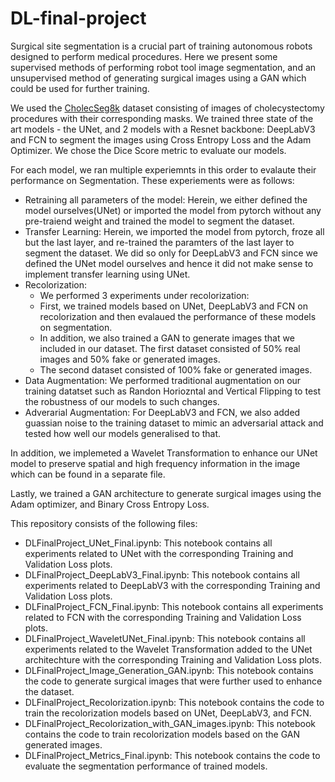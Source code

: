 # DL-final-project

Surgical site segmentation is a crucial part of training autonomous robots designed to perform medical procedures. Here we present some supervised methods of performing robot tool image segmentation, and an unsupervised method of generating surgical images using a GAN which could be used for further training.

We used the [CholecSeg8k](https://www.kaggle.com/datasets/newslab/cholecseg8k) dataset consisting of images of cholecystectomy procedures with their corresponding masks. We trained three state of the art models - the UNet, and 2 models with a Resnet backbone: DeepLabV3 and FCN to segment the images  using Cross Entropy Loss and the Adam Optimizer. We chose the Dice Score metric to evaluate our models. 

For each model, we ran multiple experiemnts in this order to evalaute their performance on Segmentation. These experiements were as follows:

- Retraining all parameters of the model: Herein, we either defined the model ourselves(UNet) or imported the model from pytorch without any pre-traiend weight and trained the model to segment the dataset.
- Transfer Learning: Herein, we imported the model from pytorch, froze all but the last layer, and re-trained the paramters of the last layer to segment the dataset. We did so only for DeepLabV3 and FCN since we defined the UNet model ourselves and hence it did not make sense to implement transfer learning using UNet. 
- Recolorization:
    - We performed 3 experiments under recolorization:
    - First, we trained models based on UNet, DeepLabV3 and FCN on recolorization and then evalaued the performance of these models on segmentation.
    - In addition, we also trained a GAN to generate images that we included in our dataset. The first dataset consisted of 50% real images and 50% fake or generated images.
    - The second dataset consisted of 100% fake or generated images.
- Data Augmentation: We performed traditional augmentation on our training datatset such as Randon Horiozntal and Vertical Flipping to test the robustness of our models to such changes.
- Adverarial Augmentation: For DeepLabV3 and FCN, we also added guassian noise to the training dataset to mimic an adversarial attack and tested how well our models generalised to that. 

In addition, we implemeted a Wavelet Transformation to enhance our UNet model to preserve spatial and high frequency information in the image which can be found in a separate file. 

Lastly, we trained  a GAN architecture to generate surgical images using the Adam optimizer, and Binary Cross Entropy Loss. 

This repository consists of the following files:

- DLFinalProject_UNet_Final.ipynb: This notebook contains all experiments related to UNet with the corresponding Training and Validation Loss plots. 
- DLFinalProject_DeepLabV3_Final.ipynb: This notebook contains all experiments related to DeepLabV3 with the corresponding Training and Validation Loss plots.
- DLFinalProject_FCN_Final.ipynb: This notebook contains all experiments related to FCN with the corresponding Training and Validation Loss plots.
- DLFinalProject_WaveletUNet_Final.ipynb: This notebook contains all experiments related to the Wavelet Transformation added to the UNet architechture with the corresponding Training and Validation Loss plots.
- DLFinalProject_Image_Generation_GAN.ipynb: This notebook contains the code to generate surgical images that were further used to enhance the dataset. 
- DLFinalProject_Recolorization.ipynb: This notebook contains the code to train the recolorization models based on UNet, DeepLabV3, and FCN.
- DLFinalProject_Recolorization_with_GAN_images.ipynb: This notebook contains the code to train recolorization models based on the GAN generated images.
- DLFinalProject_Metrics_Final.ipynb: This notebook contains the code to evaluate the segmentation performance of trained models.




